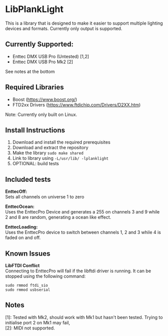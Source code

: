 # LibPlankLight
This is a library that is designed to make it easier to support multiple lighting devices and formats. Currently only output is supported.

## Currently Supported:
+ Enttec DMX USB Pro (Untested) [1,2]
+ Enttec DMX USB Pro Mk2 [2]

See notes at the bottom

## Required Libraries
+ Boost (https://www.boost.org/)
+ FTD2xx Drivers (https://www.ftdichip.com/Drivers/D2XX.htm)

Note: Currently only built on Linux.

## Install Instructions
1. Download and install the required prerequisites
2. Download and extract the repository
3. Make the library `sudo make shared`
4. Link to library using `-L/usr/lib/ -lplanklight`
5. OPTIONAL: build tests

## Included tests
**EnttecOff:**  
Sets all channels on universe 1 to zero

**EnttecOcean:**  
Uses the EnttecPro Device and generates a 255 on channels 3 and 9 while 2 and 8 are random, generating a ocean like effect.

**EnttecLoading:**  
Uses the EnttecPro device to switch between channels 1, 2 and 3 while 4 is faded on and off.

## Known Issues
**LibFTDI Conflict**  
Connecting to EnttecPro will fail if the libftdi driver is running. It can be stopped using the following command:
```
sudo rmmod ftdi_sio
sudo rmmod usbserial
```

## Notes
[1]: Tested with Mk2, should work with Mk1 but hasn't been tested. Trying to initialise port 2 on Mk1 may fail,  
[2]: MIDI not supported.
